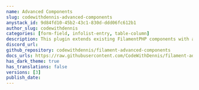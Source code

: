 ```yaml
---
name: Advanced Components
slug: codewithdennis-advanced-components
anystack_id: 9d84fd10-45b2-43c1-830d-ddd06fc612b1
author_slug: codewithdennis
categories: [form-field, infolist-entry, table-column]
description: This plugin extends existing FilamentPHP components with advanced features and enhanced functionality.
discord_url: 
github_repository: codewithdennis/filament-advanced-components
docs_urls: https://raw.githubusercontent.com/CodeWithDennis/filament-advanced-components-documentation/main/README.md
has_dark_theme: true
has_translations: false
versions: [3]
publish_date:
---
```

